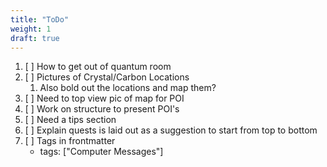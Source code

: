 ```yaml
---
title: "ToDo"
weight: 1
draft: true
---
```


1. [ ] How to get out of quantum room
1. [ ] Pictures of Crystal/Carbon Locations
	1. Also bold out the locations and map them?
1. [ ] Need to top view pic of map for POI
1. [ ] Work on structure to present POI's
1. [ ] Need a tips section
1. [ ] Explain quests is laid out as a suggestion to start from top to bottom
1. [ ] Tags in frontmatter
	- tags: ["Computer Messages"]